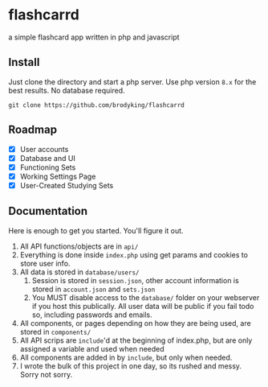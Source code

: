# flashcarrd

a simple flashcard app written in php and javascript

## Install

Just clone the directory and start a php server. Use php version `8.x` for the best results. No database required.

```
git clone https://github.com/brodyking/flashcarrd
```

## Roadmap

- [x] User accounts
- [x] Database and UI
- [x] Functioning Sets
- [x] Working Settings Page
- [x] User-Created Studying Sets

## Documentation

Here is enough to get you started. You'll figure it out.

1. All API functions/objects are in `api/`
2. Everything is done inside `index.php` using get params and cookies to store user info.
3. All data is stored in `database/users/`
   1. Session is stored in `session.json`, other account information is stored in `account.json` and `sets.json`
   2. You MUST disable access to the `database/` folder on your webserver if you host this publically. All user data will be public if you fail todo so, including passwords and emails.
4. All components, or pages depending on how they are being used, are stored in `components/`
5. All API scrips are `include`'d at the beginning of index.php, but are only assigned a variable and used when needed
6. All components are added in by `include`, but only when needed.
7. I wrote the bulk of this project in one day, so its rushed and messy. Sorry not sorry.
